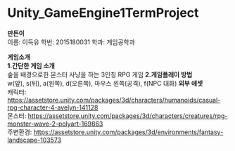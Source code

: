 # Unity_GameEngine1TermProject
**만든이**  
이름: 이득유 학번: 2015180031 학과: 게임공학과

**게임소개**   
**1.간단한 게임 소개**  
숲을 배경으로한 몬스터 사냥을 하는 3인칭 RPG 게임
**2.게임플레이 방법**  
w(앞), s(뒤), a(왼쪽), d(오른쪽), 마우스 왼쪽(공격), f(NPC 대화)
**외부 에셋**  
캐릭터: https://assetstore.unity.com/packages/3d/characters/humanoids/casual-rpg-character-4-avelyn-141128  
몬스터: https://assetstore.unity.com/packages/3d/characters/creatures/rpg-monster-wave-2-polyart-169863  
주변환경: https://assetstore.unity.com/packages/3d/environments/fantasy-landscape-103573  
